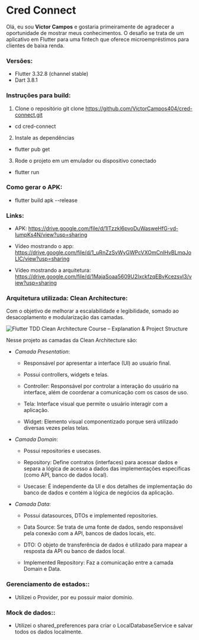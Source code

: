 #  Cred Connect
Olá, eu sou **Victor Campos** e gostaria primeiramente de agradecer a oportunidade de mostrar meus conhecimentos. O desafio se trata de um aplicativo em Flutter para uma fintech que
oferece microempréstimos para clientes de baixa renda.

### **Versões**:

-   Flutter  3.32.8 (channel stable)
-   Dart 3.8.1

### **Instruções para build**:

1. Clone o repositório
git clone https://github.com/VictorCampos404/cred-connect.git
-   cd cred-connect

2. Instale as dependências
-   flutter pub get

3. Rode o projeto em um emulador ou dispositivo conectado
-   flutter run

### **Como gerar o APK**:

-   flutter build apk --release

### **Links**:

-   APK: https://drive.google.com/file/d/1lTzzkl6pvoDuWasweHfG-vd-IumpKs4N/view?usp=sharing

-   Vídeo mostrando o app: https://drive.google.com/file/d/1_uRnZzSvWyGWPcVXOmCnlHvBLmqJoLlC/view?usp=sharing

-   Vídeo mostrando a arquitetura: https://drive.google.com/file/d/1MajaSoaa5609U2IxckfzqEBvKcezsvl3/view?usp=sharing

### **Arquitetura utilizada: Clean Architecture**:

Com o objetivo de melhorar a escalabilidade e legibilidade, somado ao desacoplamento e modularização das camadas.

![Flutter TDD Clean Architecture Course – Explanation & Project Structure](https://i0.wp.com/resocoder.com/wp-content/uploads/2019/08/Clean-Architecture-Flutter-Diagram.png?ssl=1)

Nesse projeto as camadas da Clean Architecture são:

-   *Camada Presentation*: 

    -   Responsável por apresentar a interface (UI) ao usuário final. 

    -   Possui  controllers, widgets e telas. 

    -   Controller: Responsável por controlar a interação do usuário na interface, além de coordenar a comunicação com os casos de uso. 

    -   Tela: Interface visual que permite o usuário interagir com a aplicação. 

    -   Widget: Elemento visual  componentizado porque será utilizado diversas vezes pelas telas. 

-   *Camada Domain*: 

    -   Possui  repositories e usecases. 

    -   Repository: Define contratos (interfaces) para acessar dados e separa a lógica de acesso a dados das implementações específicas (como API, banco de dados local). 

    -   Usecase: É independente da UI e dos detalhes de implementação do banco de dados e contém a lógica de negócios da aplicação. 

-   *Camada Data*: 

    -   Possui  datasources, DTOs e implemented repositories. 

    -   Data Source: Se trata de uma fonte de dados, sendo responsável pela conexão com a API, bancos de dados locais, etc. 

    -   DTO: O objeto de transferência de dados é utilizado para mapear a resposta da API ou banco de dados local. 

    -   Implemented Repository: Faz a comunicação entre a camada Domain e Data.

### **Gerenciamento de estados:**:

-   Utilizei o Provider, por eu possuir maior domínio.

### **Mock de dados:**:

-   Utilizei o shared_preferences para criar o LocalDatabaseService e salvar todos os dados localmente.
